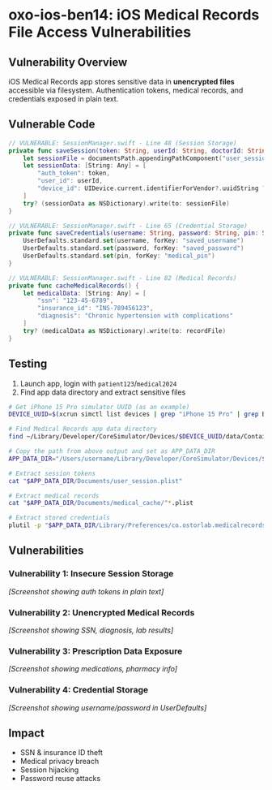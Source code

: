 # oxo-ios-ben14: iOS Medical Records File Access Vulnerabilities

## Vulnerability Overview
iOS Medical Records app stores sensitive data in **unencrypted files** accessible via filesystem. Authentication tokens, medical records, and credentials exposed in plain text.

## Vulnerable Code
```swift
// VULNERABLE: SessionManager.swift - Line 48 (Session Storage)
private func saveSession(token: String, userId: String, doctorId: String) {
    let sessionFile = documentsPath.appendingPathComponent("user_session.plist")
    let sessionData: [String: Any] = [
        "auth_token": token,
        "user_id": userId,
        "device_id": UIDevice.current.identifierForVendor?.uuidString ?? "unknown"
    ]
    try? (sessionData as NSDictionary).write(to: sessionFile)
}

// VULNERABLE: SessionManager.swift - Line 65 (Credential Storage)
private func saveCredentials(username: String, password: String, pin: String) {
    UserDefaults.standard.set(username, forKey: "saved_username")
    UserDefaults.standard.set(password, forKey: "saved_password")
    UserDefaults.standard.set(pin, forKey: "medical_pin")
}

// VULNERABLE: SessionManager.swift - Line 82 (Medical Records)
private func cacheMedicalRecords() {
    let medicalData: [String: Any] = [
        "ssn": "123-45-6789",
        "insurance_id": "INS-789456123",
        "diagnosis": "Chronic hypertension with complications"
    ]
    try? (medicalData as NSDictionary).write(to: recordFile)
}
```

## Testing
1. Launch app, login with `patient123`/`medical2024`
2. Find app data directory and extract sensitive files

```bash
# Get iPhone 15 Pro simulator UUID (as an example)
DEVICE_UUID=$(xcrun simctl list devices | grep "iPhone 15 Pro" | grep Booted | sed 's/.*(\(.*\)).*/\1/')

# Find Medical Records app data directory
find ~/Library/Developer/CoreSimulator/Devices/$DEVICE_UUID/data/Containers/Data/Application -name "*" -type d | grep -i medical

# Copy the path from above output and set as APP_DATA_DIR
APP_DATA_DIR="/Users/username/Library/Developer/CoreSimulator/Devices/$DEVICE_UUID/data/Containers/Data/Application/[APP_ID]"

# Extract session tokens
cat "$APP_DATA_DIR/Documents/user_session.plist"

# Extract medical records  
cat "$APP_DATA_DIR/Documents/medical_cache/"*.plist

# Extract stored credentials
plutil -p "$APP_DATA_DIR/Library/Preferences/co.ostorlab.medicalrecords.MedicalRecords.plist"
```

## Vulnerabilities

### Vulnerability 1: Insecure Session Storage
*[Screenshot showing auth tokens in plain text]*

### Vulnerability 2: Unencrypted Medical Records
*[Screenshot showing SSN, diagnosis, lab results]*

### Vulnerability 3: Prescription Data Exposure  
*[Screenshot showing medications, pharmacy info]*

### Vulnerability 4: Credential Storage
*[Screenshot showing username/password in UserDefaults]*

## Impact
- SSN & insurance ID theft
- Medical privacy breach  
- Session hijacking
- Password reuse attacks
